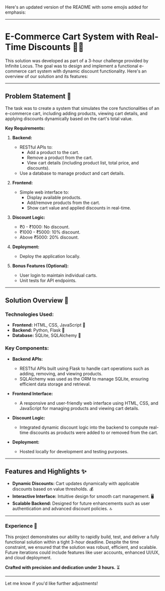 Here's an updated version of the README with some emojis added for emphasis:

---

# E-Commerce Cart System with Real-Time Discounts 🛒💸

This solution was developed as part of a 3-hour challenge provided by Infinite Locus. The goal was to design and implement a functional e-commerce cart system with dynamic discount functionality. Here's an overview of our solution and its features:

---

## Problem Statement 📝

The task was to create a system that simulates the core functionalities of an e-commerce cart, including adding products, viewing cart details, and applying discounts dynamically based on the cart's total value.

**Key Requirements:**
1. **Backend:** 
   - RESTful APIs to:
     - Add a product to the cart.
     - Remove a product from the cart.
     - View cart details (including product list, total price, and discounts).
   - Use a database to manage product and cart details.

2. **Frontend:**
   - Simple web interface to:
     - Display available products.
     - Add/remove products from the cart.
     - Show cart value and applied discounts in real-time.

3. **Discount Logic:** 
   - ₹0 - ₹1000: No discount.
   - ₹1000 - ₹5000: 10% discount.
   - Above ₹5000: 20% discount.

4. **Deployment:** 
   - Deploy the application locally.

5. **Bonus Features (Optional):**
   - User login to maintain individual carts.
   - Unit tests for API endpoints.

---

## Solution Overview 🔧

### Technologies Used:
- **Frontend:** HTML, CSS, JavaScript 🎨
- **Backend:** Python, Flask 🐍
- **Database:** SQLite, SQLAlchemy 💾

### Key Components:
- **Backend APIs:**
  - RESTful APIs built using Flask to handle cart operations such as adding, removing, and viewing products.
  - SQLAlchemy was used as the ORM to manage SQLite, ensuring efficient data storage and retrieval.

- **Frontend Interface:**
  - A responsive and user-friendly web interface using HTML, CSS, and JavaScript for managing products and viewing cart details.

- **Discount Logic:**
  - Integrated dynamic discount logic into the backend to compute real-time discounts as products were added to or removed from the cart.

- **Deployment:**
  - Hosted locally for development and testing purposes.

---

## Features and Highlights ✨
- **Dynamic Discounts:** Cart updates dynamically with applicable discounts based on value thresholds. 💰
- **Interactive Interface:** Intuitive design for smooth cart management. 🖥️
- **Scalable Backend:** Designed for future enhancements such as user authentication and advanced discount policies. 🔝

---

### Experience 🚀
This project demonstrates our ability to rapidly build, test, and deliver a fully functional solution within a tight 3-hour deadline. Despite the time constraint, we ensured that the solution was robust, efficient, and scalable. Future iterations could include features like user accounts, enhanced UI/UX, and cloud deployment.  

**Crafted with precision and dedication under 3 hours.** ⏳

---

Let me know if you'd like further adjustments!
